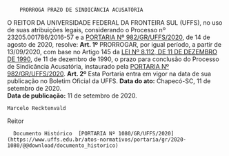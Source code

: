         PRORROGA PRAZO DE SINDICÂNCIA ACUSATÓRIA  

 O REITOR DA UNIVERSIDADE FEDERAL DA FRONTEIRA SUL (UFFS), no uso de suas atribuições legais, considerando o Processo nº 23205.001786/2016-57 e a [PORTARIA Nº 982/GR/UFFS/2020](https://www.uffs.edu.br/atos-normativos/portaria/gr/2020-0982), de 14 de agosto de 2020, resolve:   **Art. 1º**  PRORROGAR, por igual período, a partir de 13/09/2020, com base no Artigo 145 da [LEI Nº 8.112, DE 11 DE DEZEMBRO DE 1990](http://www.planalto.gov.br/ccivil_03/LEIS/L8112cons.htm), de 11 de dezembro de 1990, o prazo para conclusão do Processo de Sindicância Acusatória, instaurado pela [PORTARIA Nº 982/GR/UFFS/2020](https://www.uffs.edu.br/atos-normativos/portaria/gr/2020-0982).   **Art. 2º**  Esta Portaria entra em vigor na data de sua publicação no Boletim Oficial da UFFS.        **Data do ato:** Chapecó-SC, 11 de setembro de 2020.   
 **Data de publicação:**  11 de setembro de 2020. 

    Marcelo Recktenvald   
 Reitor 

      Documento Histórico  [PORTARIA Nº 1080/GR/UFFS/2020](https://www.uffs.edu.br/atos-normativos/portaria/gr/2020-1080/@@download/documento_historico)     
      